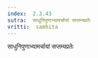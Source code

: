 ```yaml
---
index:  2.3.43
sutra:  साधुनिपुणाभ्यामर्चायां सप्तम्यप्रतेः
vritti:  samhita 
---
```


साधुनिपुणाभ्यामर्चायां सप्तम्यप्रतेः

